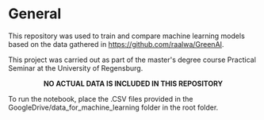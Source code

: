# General
This repository was used to train and compare machine learning models based on the data gathered in https://github.com/raalwa/GreenAI.

This project was carried out as part of the master's degree course Practical Seminar at the University of Regensburg.

<p align="center">
<b>NO ACTUAL DATA IS INCLUDED IN THIS REPOSITORY</b>
</p>

To run the notebook, place the .CSV files provided in the GoogleDrive/data_for_machine_learning folder in the root folder.

